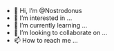 - 👋 Hi, I’m @Nostrodonus
- 👀 I’m interested in ...
- 🌱 I’m currently learning ...
- 💞️ I’m looking to collaborate on ...
- 📫 How to reach me ...

<!---
Nostrodonus/Nostrodonus is a ✨ special ✨ repository because its `README.md` (this file) appears on your GitHub profile.
You can click the Preview link to take a look at your changes.
--->
